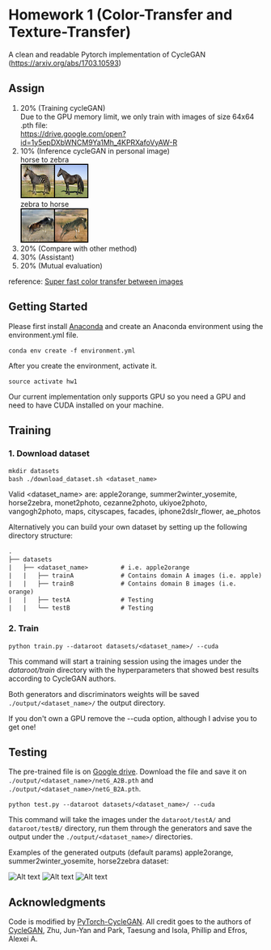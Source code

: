# Homework 1 (Color-Transfer and Texture-Transfer)

A clean and readable Pytorch implementation of CycleGAN (https://arxiv.org/abs/1703.10593)
## Assign

1.  20% (Training cycleGAN)  
Due to the GPU memory limit, we only train with images of size 64x64  
.pth file:  
https://drive.google.com/open?id=1y5epDXbWNCM9Ya1Mh_4KPRXafoVyAW-R
2.  10% (Inference cycleGAN in personal image)  
horse to zebra  
![test image1](./images/test1.png)  
zebra to horse  
![test image2](./images/test2.png)
3.  20% (Compare with other method)
4.  30% (Assistant)
5.  20% (Mutual evaluation)

reference:
[Super fast color transfer between images](https://github.com/jrosebr1/color_transfer)

## Getting Started
Please first install [Anaconda](https://anaconda.org) and create an Anaconda environment using the environment.yml file.

```
conda env create -f environment.yml
```

After you create the environment, activate it.
```
source activate hw1
```

Our current implementation only supports GPU so you need a GPU and need to have CUDA installed on your machine.

## Training
### 1. Download dataset

```
mkdir datasets
bash ./download_dataset.sh <dataset_name>
```
Valid <dataset_name> are: apple2orange, summer2winter_yosemite, horse2zebra, monet2photo, cezanne2photo, ukiyoe2photo, vangogh2photo, maps, cityscapes, facades, iphone2dslr_flower, ae_photos

Alternatively you can build your own dataset by setting up the following directory structure:

    .
    ├── datasets                   
    |   ├── <dataset_name>         # i.e. apple2orange
    |   |   ├── trainA             # Contains domain A images (i.e. apple)
    |   |   ├── trainB             # Contains domain B images (i.e. orange)
    |   |   ├── testA              # Testing
    |   |   └── testB              # Testing

### 2. Train
```
python train.py --dataroot datasets/<dataset_name>/ --cuda
```
This command will start a training session using the images under the *dataroot/train* directory with the hyperparameters that showed best results according to CycleGAN authors.

Both generators and discriminators weights will be saved ```./output/<dataset_name>/``` the output directory.

If you don't own a GPU remove the --cuda option, although I advise you to get one!



## Testing
The pre-trained file is on [Google drive](https://drive.google.com/open?id=17FREtttCyFpvjRJxd4v3VVlVAu__Y5do). Download the file and save it on  ```./output/<dataset_name>/netG_A2B.pth``` and ```./output/<dataset_name>/netG_B2A.pth```.

```
python test.py --dataroot datasets/<dataset_name>/ --cuda
```
This command will take the images under the ```dataroot/testA/``` and ```dataroot/testB/``` directory, run them through the generators and save the output under the ```./output/<dataset_name>/``` directories.

Examples of the generated outputs (default params) apple2orange, summer2winter_yosemite, horse2zebra dataset:

![Alt text](./output/imgs/0167.png)
![Alt text](./output/imgs/0035.png)
![Alt text](./output/imgs/0111.png)



## Acknowledgments
Code is modified by [PyTorch-CycleGAN](https://github.com/aitorzip/PyTorch-CycleGAN). All credit goes to the authors of [CycleGAN](https://arxiv.org/abs/1703.10593), Zhu, Jun-Yan and Park, Taesung and Isola, Phillip and Efros, Alexei A.

